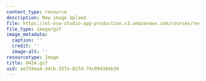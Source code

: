 ```yaml
---
content_type: resource
description: New image Uplaod
file: https://ol-ocw-studio-app-production.s3.amazonaws.com/courses/res-21g-01-kana-spring-2010/ae734ea434cb357e82fd74c09430eb39_0424.gif
file_type: image/gif
image_metadata:
  caption: ''
  credit: ''
  image-alt: ''
resourcetype: Image
title: 0424.gif
uid: ae734ea4-34cb-357e-82fd-74c09430eb39
---
```

